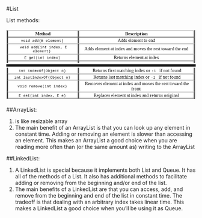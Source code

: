 #List

List methods:

![List methods](list.png)

##ArrayList:

1. is like resizable array
2. The main benefit of an ArrayList is that you can look up any 
element in constant time. Adding or removing an element is slower 
than accessing an element. This makes an ArrayList a good choice 
when you are reading more often than (or the same amount as) 
writing to the ArrayList

##LinkedList:

1. A LinkedList is special because it implements both List and Queue. 
It has all of the methods of a List. It also has additional methods 
to facilitate adding or removing from the beginning and/or end of the list. 
2. The main benefits of a LinkedList are that you can access, add, 
and remove from the beginning and end of the list in constant time. 
The tradeoff is that dealing with an arbitrary index takes linear time. 
This makes a LinkedList a good choice when you’ll be using it as Queue.


